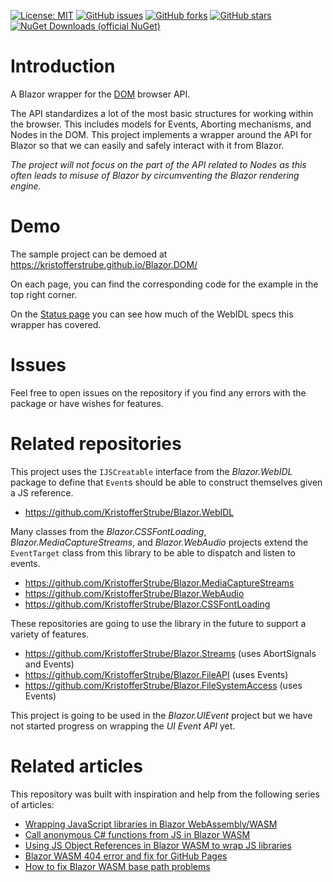[![License: MIT](https://img.shields.io/badge/License-MIT-yellow.svg)](/LICENSE.md)
[![GitHub issues](https://img.shields.io/github/issues/KristofferStrube/Blazor.DOM)](https://github.com/KristofferStrube/Blazor.DOM/issues)
[![GitHub forks](https://img.shields.io/github/forks/KristofferStrube/Blazor.DOM)](https://github.com/KristofferStrube/Blazor.DOM/network/members)
[![GitHub stars](https://img.shields.io/github/stars/KristofferStrube/Blazor.DOM)](https://github.com/KristofferStrube/Blazor.DOM/stargazers)
[![NuGet Downloads (official NuGet)](https://img.shields.io/nuget/dt/KristofferStrube.Blazor.DOM?label=NuGet%20Downloads)](https://www.nuget.org/packages/KristofferStrube.Blazor.DOM/)

# Introduction
A Blazor wrapper for the [DOM](https://dom.spec.whatwg.org/) browser API.

The API standardizes a lot of the most basic structures for working within the browser. This includes models for Events, Aborting mechanisms, and Nodes in the DOM. This project implements a wrapper around the API for Blazor so that we can easily and safely interact with it from Blazor.

*The project will not focus on the part of the API related to Nodes as this often leads to misuse of Blazor by circumventing the Blazor rendering engine.*

# Demo
The sample project can be demoed at https://kristofferstrube.github.io/Blazor.DOM/

On each page, you can find the corresponding code for the example in the top right corner.

On the [Status page](https://kristofferstrube.github.io/Blazor.DOM/Status) you can see how much of the WebIDL specs this wrapper has covered.

# Issues
Feel free to open issues on the repository if you find any errors with the package or have wishes for features.

# Related repositories
This project uses the `IJSCreatable` interface from the *Blazor.WebIDL* package to define that `Event`s should be able to construct themselves given a JS reference.
- https://github.com/KristofferStrube/Blazor.WebIDL

Many classes from the *Blazor.CSSFontLoading*, *Blazor.MediaCaptureStreams*, and *Blazor.WebAudio* projects extend the `EventTarget` class from this library to be able to dispatch and listen to events.
- https://github.com/KristofferStrube/Blazor.MediaCaptureStreams
- https://github.com/KristofferStrube/Blazor.WebAudio
- https://github.com/KristofferStrube/Blazor.CSSFontLoading

These repositories are going to use the library in the future to support a variety of features.
- https://github.com/KristofferStrube/Blazor.Streams (uses AbortSignals and Events)
- https://github.com/KristofferStrube/Blazor.FileAPI (uses Events)
- https://github.com/KristofferStrube/Blazor.FileSystemAccess (uses Events)

This project is going to be used in the *Blazor.UIEvent* project but we have not started progress on wrapping the *UI Event API* yet.

# Related articles
This repository was built with inspiration and help from the following series of articles:

- [Wrapping JavaScript libraries in Blazor WebAssembly/WASM](https://blog.elmah.io/wrapping-javascript-libraries-in-blazor-webassembly-wasm/)
- [Call anonymous C# functions from JS in Blazor WASM](https://blog.elmah.io/call-anonymous-c-functions-from-js-in-blazor-wasm/)
- [Using JS Object References in Blazor WASM to wrap JS libraries](https://blog.elmah.io/using-js-object-references-in-blazor-wasm-to-wrap-js-libraries/)
- [Blazor WASM 404 error and fix for GitHub Pages](https://blog.elmah.io/blazor-wasm-404-error-and-fix-for-github-pages/)
- [How to fix Blazor WASM base path problems](https://blog.elmah.io/how-to-fix-blazor-wasm-base-path-problems/)

